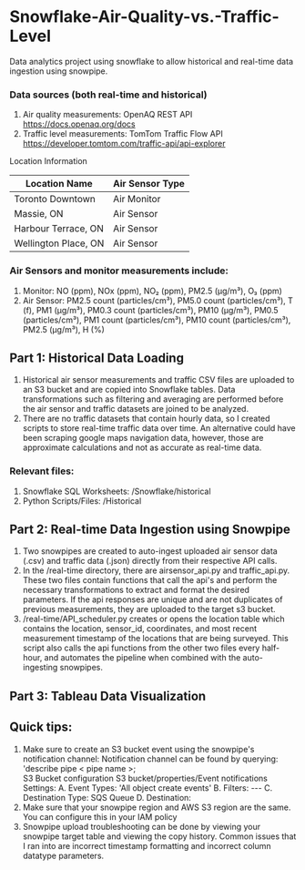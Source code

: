 # Snowflake-Air-Quality-vs.-Traffic-Level
Data analytics project using snowflake to allow historical and real-time data ingestion using snowpipe.

### Data sources (both real-time and historical)
1. Air quality measurements: OpenAQ REST API
https://docs.openaq.org/docs
2. Traffic level measurements: TomTom Traffic Flow API
https://developer.tomtom.com/traffic-api/api-explorer

Location Information

| Location Name | Air Sensor Type |
| ------------- | ------------- |
| Toronto Downtown  | Air Monitor  | 
| Massie, ON  | Air Sensor  | 
| Harbour Terrace, ON  | Air Sensor  |
| Wellington Place, ON | Air Sensor  | 

### Air Sensors and monitor measurements include: 
1. Monitor: NO (ppm), NOx (ppm), NO₂ (ppm), PM2.5 (µg/m³), O₃ (ppm)
2. Air Sensor: PM2.5 count (particles/cm³), PM5.0 count (particles/cm³), T (f), PM1 (µg/m³), PM0.3 count (particles/cm³), PM10 (µg/m³), PM0.5 (particles/cm³), PM1 count (particles/cm³), PM10 count (particles/cm³), PM2.5 (µg/m³), H (%)

## Part 1: Historical Data Loading

1. Historical air sensor measurements and traffic CSV files are uploaded to an S3 bucket and are copied into Snowflake tables. Data transformations such as filtering and averaging are performed before the air sensor and traffic datasets are joined to be analyzed.
2. There are no traffic datasets that contain hourly data, so I created scripts to store real-time traffic data over time. An alternative could have been scraping google maps navigation data, however, those are approximate calculations and not as accurate as real-time data.

### Relevant files: 
1. Snowflake SQL Worksheets: /Snowflake/historical
2. Python Scripts/Files: /Historical

## Part 2: Real-time Data Ingestion using Snowpipe

1. Two snowpipes are created to auto-ingest uploaded air sensor data (.csv) and traffic data (.json) directly from their respective API calls.
2. In the /real-time directory, there are airsensor_api.py and traffic_api.py. These two files contain functions that call the api's and perform the necessary transformations to extract and format the desired parameters. If the api responses are unique and are not duplicates of previous measurements, they are uploaded to the target s3 bucket.
3. /real-time/API_scheduler.py creates or opens the location table which contains the location, sensor_id, coordinates, and most recent measurement timestamp of the locations that are being surveyed. This script also calls the api functions from the other two files every half-hour, and automates the pipeline when combined with the auto-ingesting snowpipes.

## Part 3: Tableau Data Visualization

## Quick tips:
1. Make sure to create an S3 bucket event using the snowpipe's notification channel:
   Notification channel can be found by querying: 'describe pipe < pipe name >;  
S3 Bucket configuration
   S3 bucket/properties/Event notifications
   Settings:
   A. Event Types: 'All object create events'
   B. Filters: ---
   C. Destination Type: SQS Queue
   D. Destination: <notification channel>
3. Make sure that your snowpipe region and AWS S3 region are the same. You can configure this in your IAM policy
4. Snowpipe upload troubleshooting can be done by viewing your snowpipe target table and viewing the copy history. Common issues that I ran into are incorrect timestamp formatting and incorrect column datatype parameters.

   
